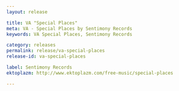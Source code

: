 ```yaml
---
layout: release

title: VA "Special Places"
meta: VA - Special Places by Sentimony Records
keywords: VA Special Places, Sentimony Records

category: releases
permalink: release/va-special-places
release-id: va-special-places

label: Sentimony Records
ektoplazm: http://www.ektoplazm.com/free-music/special-places

---
```


